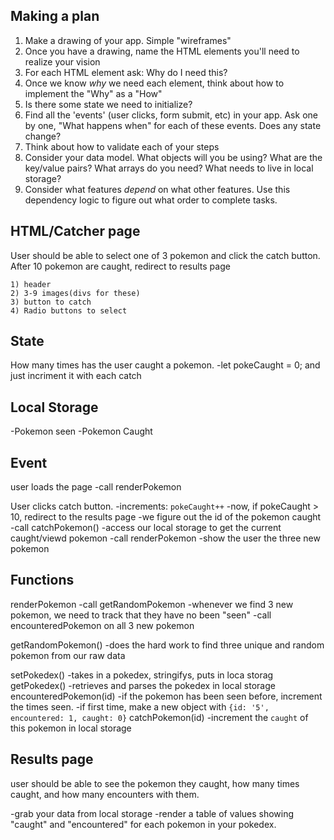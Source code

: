 ## Making a plan
1) Make a drawing of your app. Simple "wireframes"
2) Once you have a drawing, name the HTML elements you'll need to realize your vision
3) For each HTML element ask: Why do I need this?
4) Once we know _why_ we need each element, think about how to implement the "Why" as a "How"
5) Is there some state we need to initialize?
6) Find all the 'events' (user clicks, form submit, etc) in your app. Ask one by one, "What happens when" for each of these events. Does any state change?
7) Think about how to validate each of your steps
8) Consider your data model. What objects will you be using? What are the key/value pairs? What arrays do you need? What needs to live in local storage?
9) Consider what features _depend_ on what other features. Use this dependency logic to figure out what order to complete tasks.



## HTML/Catcher page
User should be able to select one of 3 pokemon and click the catch button. After 10 pokemon are caught, redirect to results page

    1) header
    2) 3-9 images(divs for these)
    3) button to catch
    4) Radio buttons to select

## State
How many times has the user caught a pokemon.
-let pokeCaught = 0; and just incriment it with each catch

## Local Storage
-Pokemon seen
-Pokemon Caught

## Event
user loads the page
-call renderPokemon

User clicks catch button.
-increments: `pokeCaught++`
    -now, if pokeCaught > 10, redirect to the results page
-we figure out the id of the pokemon caught
    -call catchPokemon()
-access our local storage to get the current caught/viewd pokemon
    -call renderPokemon
-show the user the three new pokemon

## Functions
renderPokemon
-call getRandomPokemon
    -whenever we find 3 new pokemon, we need to track that they have no been "seen"
    -call encounteredPokemon on all 3 new pokemon

getRandomPokemon()
-does the hard work to find three unique and random pokemon from our raw data


setPokedex()
    -takes in a pokedex, stringifys, puts in loca storag
getPokedex()
    -retrieves and parses the pokedex in local storage
encounteredPokemon(id)
    -if the pokemon has been seen before, increment the times seen.
    -if first time, make a new object with `{id: '5', encountered: 1, caught: 0}`
catchPokemon(id)
-increment the `caught` of this pokemon in local storage


## Results page
user should be able to see the pokemon they caught, how many times caught, and how many encounters with them.

-grab your data from local storage
-render a table of values showing "caught" and "encountered" for each pokemon in your pokedex.
